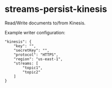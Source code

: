 streams-persist-kinesis
==============

Read/Write documents to/from Kinesis.

Example writer configuration:

    "kinesis": {
        "key": "",
        "secretKey": "",
        "protocol": "HTTPS",
        "region": "us-east-1",
        "streams: [
            "topic1",
            "topic2"
        ]
    }

